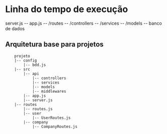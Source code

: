 # Linha do tempo de execução

server.js -- app.js -- /routes -- /controllers -- /services -- /models -- banco de dados

## Arquitetura base para projetos

        projeto
        |-- config
            |-- bdd.js
        |-- src
            |-- api
                |-- controllers
                |-- services
                |-- models
                |-- middlewares
            |-- app.js
            |-- server.js
        |-- routes
            |-- routes.js
            |-- user
                |-- UserRoutes.js
            |-- company
                |-- CompanyRoutes.js
